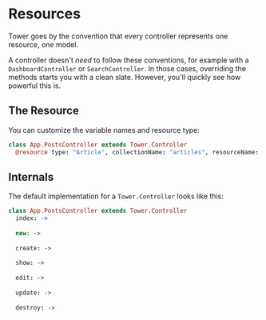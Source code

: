 # Resources

Tower goes by the convention that every controller represents one resource, one model.

A controller doesn't _need_ to follow these conventions, for example with a `DashboardController` or `SearchController`.  In those cases, overriding the methods starts you with a clean slate.  However, you'll quickly see how powerful this is.

## The Resource

You can customize the variable names and resource type:

``` coffeescript
class App.PostsController extends Tower.Controller
  @resource type: "Article", collectionName: "articles", resourceName: "article"
```

## Internals

The default implementation for a `Tower.Controller` looks like this:

``` coffeescript
class App.PostsController extends Tower.Controller
  index: ->
  
  new: ->
  
  create: ->
  
  show: ->
  
  edit: ->
  
  update: ->
  
  destroy: ->
```
